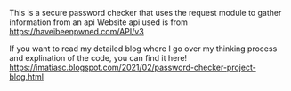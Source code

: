 This is a secure password checker that uses the request module to gather information from an api
Website api used is from https://haveibeenpwned.com/API/v3

If you want to read my detailed blog where I go over my thinking process and explination of the code, you can find it here!
https://imatiasc.blogspot.com/2021/02/password-checker-project-blog.html
